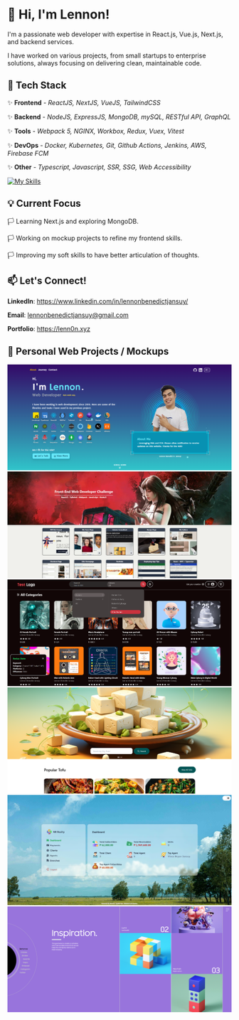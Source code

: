 # 👋 Hi, I'm Lennon!

I'm a passionate web developer with expertise in React.js, Vue.js, Next.js, and backend services. 

I have worked on various projects, from small startups to enterprise solutions, always focusing on delivering clean, maintainable code.

## 🚀 Tech Stack
✨ **Frontend** - *ReactJS, NextJS, VueJS, TailwindCSS*

✨ **Backend** - *NodeJS, ExpressJS, MongoDB, mySQL, RESTful API, GraphQL*

✨ **Tools** - *Webpack 5, NGINX, Workbox, Redux, Vuex, Vitest*

✨ **DevOps** - *Docker, Kubernetes, Git, Github Actions, Jenkins, AWS, Firebase FCM*

✨ **Other** - *Typescript, Javascript, SSR, SSG, Web Accessibility*

[![My Skills](https://skillicons.dev/icons?i=ts,js,react,vue,tailwindcss,bootstrap,webpack,nodejs,nginx,nextjs,redux,k8s,jenkins,aws,firebase,mongodb,express,docker,jest,git)](https://lenn0n.xyz)

## 💡 Current Focus
🏳️ Learning Next.js and exploring MongoDB.

🏳️ Working on mockup projects to refine my frontend skills.

🏳️ Improving my soft skills to have better articulation of thoughts.

## 📫 Let's Connect!
**LinkedIn**: https://www.linkedin.com/in/lennonbenedictjansuy/

**Email**: lennonbenedictjansuy@gmail.com

**Portfolio**: https://lenn0n.xyz

## 🌟 Personal Web Projects / Mockups
![Preview](https://github.com/lenn0n/lenn0n/blob/main/Screenshot%202024-09-30%20040655.png?raw=true)
![Preview](https://github.com/lenn0n/lenn0n/blob/main/Screenshot%202024-09-30%20040626.png?raw=true)
![Preview](https://github.com/lenn0n/lenn0n/blob/main/Screenshot%202024-09-30%200406022.png?raw=true)
![Preview](https://github.com/lenn0n/lenn0n/blob/main/Screenshot%202024-09-30%20040845.png?raw=true)
![Preview](https://raw.githubusercontent.com/lenn0n/nr-admin-app/master/public/light.png)
![Preview](https://github.com/lenn0n/lenn0n/blob/main/Screenshot%202024-10-01%20015740.png?raw=true)
